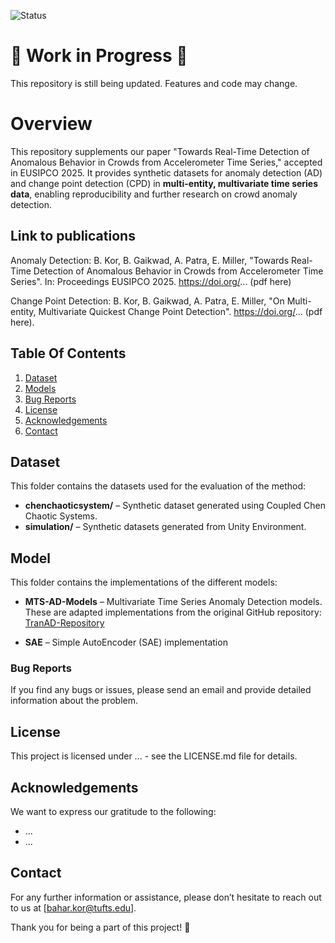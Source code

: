 ![Status](https://img.shields.io/badge/status-updating-yellow)
# 🚧 Work in Progress 🚧
This repository is still being updated. Features and code may change.

# Overview
This repository supplements our paper "Towards Real-Time Detection of Anomalous Behavior in Crowds from Accelerometer Time Series," accepted in EUSIPCO 2025. It provides synthetic datasets for anomaly detection (AD) and change point detection (CPD) in **multi-entity, multivariate time series data**, enabling reproducibility and further research on crowd anomaly detection.

## Link to publications
Anomaly Detection: B. Kor, B. Gaikwad, A. Patra, E. Miller, "Towards Real-Time Detection of Anomalous Behavior in Crowds from Accelerometer Time Series". In: Proceedings EUSIPCO 2025. https://doi.org/... (pdf here)

Change Point Detection:
B. Kor, B. Gaikwad, A. Patra, E. Miller, "On Multi-entity, Multivariate Quickest Change Point Detection". https://doi.org/... (pdf here).

## Table Of Contents 
1. [Dataset](#dataset)
2. [Models](#model)
3. [Bug Reports](#BugReports) 
4. [License](#license)
5. [Acknowledgements](#acknowledgements)
6. [Contact](#contact)

## Dataset
This folder contains the datasets used for the evaluation of the method:  

- **chenchaoticsystem/** – Synthetic dataset generated using Coupled Chen Chaotic Systems.  
- **simulation/** – Synthetic datasets generated from Unity Environment. 

## Model
This folder contains the implementations of the different models:  
- **MTS-AD-Models** – Multivariate Time Series Anomaly Detection models. These are adapted implementations from the original GitHub repository: [TranAD-Repository](https://github.com/imperial-qore/TranAD.git)
  
- **SAE** – Simple AutoEncoder (SAE) implementation 

### Bug Reports 
If you find any bugs or issues, please send an email and provide detailed information about the problem.

## License
This project is licensed under ...  - see the LICENSE.md file for details.

## Acknowledgements
We want to express our gratitude to the following:
* ...
* ...

## Contact
For any further information or assistance, please don’t hesitate to reach out to us at [bahar.kor@tufts.edu].

Thank you for being a part of this project! 🚀
